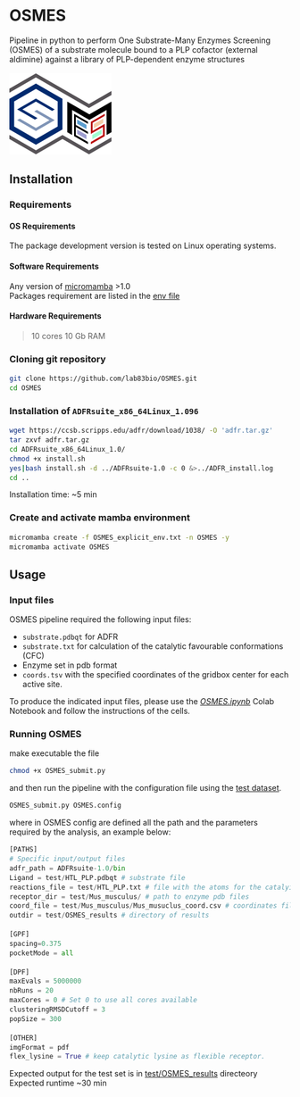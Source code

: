 # OSMES
Pipeline in python to perform One Substrate-Many Enzymes Screening (OSMES) of a substrate molecule bound to a PLP cofactor (external aldimine) against a library of PLP-dependent enzyme structures
<br><br>
![OSMES_H](./OSMES_H.png)
<br>
## Installation 
### Requirements
#### OS Requirements
The package development version is tested on Linux operating systems.
#### Software Requirements
Any version of [micromamba](https://mamba.readthedocs.io/en/latest/user_guide/micromamba.html) >1.0 <br>
Packages requirement are listed in the [env file](https://github.com/lab83bio/OSMES/blob/main/OSMES_explicit_env.txt)
#### Hardware Requirements
>10 cores
>10 Gb RAM
### Cloning git repository
```bash
git clone https://github.com/lab83bio/OSMES.git
cd OSMES
```
### Installation of `ADFRsuite_x86_64Linux_1.096`
```bash
wget https://ccsb.scripps.edu/adfr/download/1038/ -O 'adfr.tar.gz'
tar zxvf adfr.tar.gz 
cd ADFRsuite_x86_64Linux_1.0/
chmod +x install.sh
yes|bash install.sh -d ../ADFRsuite-1.0 -c 0 &>../ADFR_install.log
cd ..
```
Installation time: ~5 min
### Create and activate mamba environment
```bash
micromamba create -f OSMES_explicit_env.txt -n OSMES -y
micromamba activate OSMES
```
## Usage
### Input files
OSMES pipeline required the following input files:
- `substrate.pdbqt` for ADFR
- `substrate.txt` for calculation of the catalytic favourable conformations (CFC)
- Enzyme set in pdb format
- `coords.tsv` with the specified coordinates of the gridbox center for each active site.
  
To produce the indicated input files, please use the [*OSMES.ipynb*](https://colab.research.google.com/drive/1lF4ezjLnJ16w6RrC5R_5ZV0P5g9omAtd#scrollTo=AfUiKQWES7V8) Colab Notebook and follow the instructions of the cells.
### Running OSMES
make executable the file
```bash
chmod +x OSMES_submit.py
```
and then run the pipeline with the configuration file using the [test dataset](https://github.com/lab83bio/OSMES/tree/main/test).
```bash
OSMES_submit.py OSMES.config
```
where in OSMES config are defined all the path and the parameters required by the analysis, an example below:
```python
[PATHS]
# Specific input/output files
adfr_path = ADFRsuite-1.0/bin
Ligand = test/HTL_PLP.pdbqt # substrate file
reactions_file = test/HTL_PLP.txt # file with the atoms for the catalyitic favourable conformations and the gridbox sizes
receptor_dir = test/Mus_musculus/ # path to enzyme pdb files
coord_file = test/Mus_musculus/Mus_musuclus_coord.csv # coordinates file for every active site consdered in the enzymes set with specified center of the gridbox
outdir = test/OSMES_results # directory of results

[GPF]
spacing=0.375 
pocketMode = all

[DPF]
maxEvals = 5000000
nbRuns = 20
maxCores = 0 # Set 0 to use all cores available
clusteringRMSDCutoff = 3
popSize = 300

[OTHER]
imgFormat = pdf
flex_lysine = True # keep catalytic lysine as flexible receptor.
```
Expected output for the test set is in [test/OSMES_results](https://github.com/lab83bio/OSMES/tree/main/test/OSMES_results) directeory
Expected runtime ~30 min 
